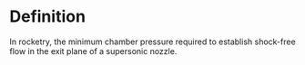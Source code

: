 # Definition

In rocketry, the minimum chamber pressure required to establish
shock-free flow in the exit plane of a supersonic nozzle.
